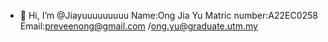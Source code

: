 - 👋 Hi, I’m @Jiayuuuuuuuuu
Name:Ong Jia Yu
Matric number:A22EC0258
Email:preveenong@gmail.com /ong.yu@graduate.utm.my
